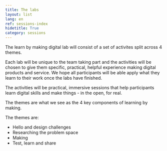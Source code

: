 ```yaml
---
title: The labs
layout: list
lang: en
ref: sessions-index
hidetitle: True
category: sessions 
---
```


The learn by making digital lab will consist of a set of activites split across 4 themes.

Each lab will be unique to the team taking part and the activities will be chosen to give them specific, practical, helpful experience making digital products and service. We hope all participants will be able apply what they learn to their work once the labs have finished.

The activities will be practical, immersive sessions that help participants learn digital skills and make things - in the open, for real.

The themes are what we see as the 4 key components of learning by making.

The themes are:

* Hello and design challenges
* Researching the problem space
* Making
* Test, learn and share

